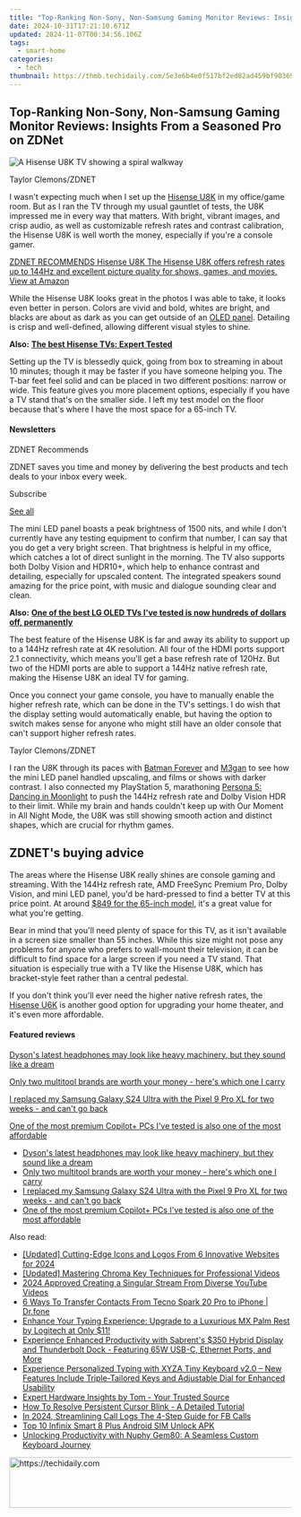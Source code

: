 ```yaml
---
title: "Top-Ranking Non-Sony, Non-Samsung Gaming Monitor Reviews: Insights From a Seasoned Pro on ZDNet"
date: 2024-10-31T17:21:10.671Z
updated: 2024-11-07T00:34:56.106Z
tags:
  - smart-home
categories:
  - tech
thumbnail: https://thmb.techidaily.com/5e3e6b4e0f517bf2ed82ad459bf90369516144d1c062bf870fbc9fd76648c39e.jpg
---
```


## Top-Ranking Non-Sony, Non-Samsung Gaming Monitor Reviews: Insights From a Seasoned Pro on ZDNet

![A Hisense U8K TV showing a spiral walkway](https://www.zdnet.com/a/img/resize/a03d452c713c1f28d14bca8e46b9bfa7a817ed99/2023/10/09/cc686f42-eeb8-47cb-a478-a009201fab4a/img-7128.jpg?auto=webp&width=1280)

Taylor Clemons/ZDNET

I wasn't expecting much when I set up the [Hisense U8K](https://buy.geni.us/Proxy.ashx?TSID=368250&GR%5FURL=https%3A%2F%2Fwww.amazon.com%2FHisense-55-Inch-Mini-LED-Google-55U8K%2Fdp%2FB0C73H8PVT%3Ftag%3Dzd-buy-button-20%26ascsubtag%3D%5F%5FCOM%5FCLICK%5FID%5F%5F%7C469f4d7f-e576-446d-939f-20fbb8bc21a9%7Cdtp&dtb=1) in my office/game room. But as I ran the TV through my usual gauntlet of tests, the U8K impressed me in every way that matters. With bright, vibrant images, and crisp audio, as well as customizable refresh rates and contrast calibration, the Hisense U8K is well worth the money, especially if you're a console gamer.

[ZDNET RECOMMENDS Hisense U8K The Hisense U8K offers refresh rates up to 144Hz and excellent picture quality for shows, games, and movies. View at Amazon](https://buy.geni.us/Proxy.ashx?TSID=368250&GR%5FURL=https%3A%2F%2Fwww.amazon.com%2FHisense-55-Inch-Mini-LED-Google-55U8K%2Fdp%2FB0C73H8PVT%3Ftag%3Dzd-buy-button-20%26ascsubtag%3D%5F%5FCOM%5FCLICK%5FID%5F%5F%7C469f4d7f-e576-446d-939f-20fbb8bc21a9%7Cdtp&dtb=1)

While the Hisense U8K looks great in the photos I was able to take, it looks even better in person. Colors are vivid and bold, whites are bright, and blacks are about as dark as you can get outside of an [OLED panel](https://www.zdnet.com/home-and-office/home-entertainment/best-oled-tv/). Detailing is crisp and well-defined, allowing different visual styles to shine.

**Also:** [**The best Hisense TVs: Expert Tested**](https://www.zdnet.com/home-and-office/home-entertainment/best-hisense-tv/)

Setting up the TV is blessedly quick, going from box to streaming in about 10 minutes; though it may be faster if you have someone helping you. The T-bar feet feel solid and can be placed in two different positions: narrow or wide. This feature gives you more placement options, especially if you have a TV stand that's on the smaller side. I left my test model on the floor because that's where I have the most space for a 65-inch TV.

#### Newsletters

ZDNET Recommends

ZDNET saves you time and money by delivering the best products and tech deals to your inbox every week.

 Subscribe

[See all](https://www.zdnet.com/newsletters/)

The mini LED panel boasts a peak brightness of 1500 nits, and while I don't currently have any testing equipment to confirm that number, I can say that you do get a very bright screen. That brightness is helpful in my office, which catches a lot of direct sunlight in the morning. The TV also supports both Dolby Vision and HDR10+, which help to enhance contrast and detailing, especially for upscaled content. The integrated speakers sound amazing for the price point, with music and dialogue sounding clear and clean. 

**Also:** [**One of the best LG OLED TVs I've tested is now hundreds of dollars off, permanently**](https://www.zdnet.com/home-and-office/home-entertainment/one-of-the-best-lg-oled-tvs-ive-tested-is-now-hundreds-of-dollars-off-permanently/)

The best feature of the Hisense U8K is far and away its ability to support up to a 144Hz refresh rate at 4K resolution. All four of the HDMI ports support 2.1 connectivity, which means you'll get a base refresh rate of 120Hz. But two of the HDMI ports are able to support a 144Hz native refresh rate, making the Hisense U8K an ideal TV for gaming. 

Once you connect your game console, you have to manually enable the higher refresh rate, which can be done in the TV's settings. I do wish that the display setting would automatically enable, but having the option to switch makes sense for anyone who might still have an older console that can't support higher refresh rates.

Taylor Clemons/ZDNET

I ran the U8K through its paces with [Batman Forever](https://buy.geni.us/Proxy.ashx?TSID=368250&GR%5FURL=https%3A%2F%2Fwww.amazon.com%2FBatman-Forever-Val-Kilmer%2Fdp%2FB000GT5YWO%3Ftag%3Dzd-buy-button-20%26ascsubtag%3D%5F%5FCOM%5FCLICK%5FID%5F%5F%7C469f4d7f-e576-446d-939f-20fbb8bc21a9%7Cdtp&dtb=1) and [M3gan](https://buy.geni.us/Proxy.ashx?TSID=368250&GR%5FURL=https%3A%2F%2Fwww.amazon.com%2FM3GAN-Allison-Williams%2Fdp%2FB0B73CL8ZP%3Ftag%3Dzd-buy-button-20%26ascsubtag%3D%5F%5FCOM%5FCLICK%5FID%5F%5F%7C469f4d7f-e576-446d-939f-20fbb8bc21a9%7Cdtp&dtb=1) to see how the mini LED panel handled upscaling, and films or shows with darker contrast. I also connected my PlayStation 5, marathoning [Persona 5: Dancing in Moonlight](https://store.playstation.com/en-us/product/UP2611-CUSA12380%5F00-PERSONA5DUS00000) to push the 144Hz refresh rate and Dolby Vision HDR to their limit. While my brain and hands couldn't keep up with Our Moment in All Night Mode, the U8K was still showing smooth action and distinct shapes, which are crucial for rhythm games.

## ZDNET's buying advice

The areas where the Hisense U8K really shines are console gaming and streaming. With the 144Hz refresh rate, AMD FreeSync Premium Pro, Dolby Vision, and mini LED panel, you'd be hard-pressed to find a better TV at this price point. At around [$849 for the 65-inch model](https://buy.geni.us/Proxy.ashx?TSID=368250&GR%5FURL=https%3A%2F%2Fwww.amazon.com%2FHisense-Class-Mini-LED-Google-55U8K%2Fdp%2FB0C73JDM1X%3Ftag%3Dzd-buy-button-20%26ascsubtag%3D%5F%5FCOM%5FCLICK%5FID%5F%5F%7C469f4d7f-e576-446d-939f-20fbb8bc21a9%7Cdtp&dtb=1), it's a great value for what you're getting.

Bear in mind that you'll need plenty of space for this TV, as it isn't available in a screen size smaller than 55 inches. While this size might not pose any problems for anyone who prefers to wall-mount their television, it can be difficult to find space for a large screen if you need a TV stand. That situation is especially true with a TV like the Hisense U8K, which has bracket-style feet rather than a central pedestal. 

If you don't think you'll ever need the higher native refresh rates, the [Hisense U6K](https://www.zdnet.com/home-and-office/home-entertainment/this-65-inch-hisense-tv-i-tested-is-a-steal-at-250-off-during-labor-day/) is another good option for upgrading your home theater, and it's even more affordable.

#### Featured reviews

[Dyson's latest headphones may look like heavy machinery, but they sound like a dream](https://www.zdnet.com/article/i-tested-dysons-500-flagship-headphones-and-theyre-more-competitive-than-expected/ "Dyson's latest headphones may look like heavy machinery, but they sound like a dream")

[Only two multitool brands are worth your money - here's which one I carry](https://www.zdnet.com/article/only-two-multitool-brands-are-worth-your-money-heres-which-one-i-carry/ "Only two multitool brands are worth your money - here's which one I carry")

[I replaced my Samsung Galaxy S24 Ultra with the Pixel 9 Pro XL for two weeks - and can't go back](https://www.zdnet.com/article/i-replaced-my-samsung-galaxy-s24-ultra-with-the-pixel-9-pro-xl-for-two-weeks-and-cant-go-back/ "I replaced my Samsung Galaxy S24 Ultra with the Pixel 9 Pro XL for two weeks - and can't go back")

[One of the most premium Copilot+ PCs I've tested is also one of the most affordable](https://www.zdnet.com/article/one-of-the-most-premium-copilot-pcs-ive-tested-is-also-one-of-the-most-affordable/ "One of the most premium Copilot+ PCs I've tested is also one of the most affordable")

* [Dyson's latest headphones may look like heavy machinery, but they sound like a dream](https://www.zdnet.com/article/i-tested-dysons-500-flagship-headphones-and-theyre-more-competitive-than-expected/ "Dyson's latest headphones may look like heavy machinery, but they sound like a dream")
* [Only two multitool brands are worth your money - here's which one I carry](https://www.zdnet.com/article/only-two-multitool-brands-are-worth-your-money-heres-which-one-i-carry/ "Only two multitool brands are worth your money - here's which one I carry")
* [I replaced my Samsung Galaxy S24 Ultra with the Pixel 9 Pro XL for two weeks - and can't go back](https://www.zdnet.com/article/i-replaced-my-samsung-galaxy-s24-ultra-with-the-pixel-9-pro-xl-for-two-weeks-and-cant-go-back/ "I replaced my Samsung Galaxy S24 Ultra with the Pixel 9 Pro XL for two weeks - and can't go back")
* [One of the most premium Copilot+ PCs I've tested is also one of the most affordable](https://www.zdnet.com/article/one-of-the-most-premium-copilot-pcs-ive-tested-is-also-one-of-the-most-affordable/ "One of the most premium Copilot+ PCs I've tested is also one of the most affordable")

<ins class="adsbygoogle"
     style="display:block"
     data-ad-format="autorelaxed"
     data-ad-client="ca-pub-7571918770474297"
     data-ad-slot="1223367746"></ins>

<ins class="adsbygoogle"
     style="display:block"
     data-ad-client="ca-pub-7571918770474297"
     data-ad-slot="8358498916"
     data-ad-format="auto"
     data-full-width-responsive="true"></ins>

<span class="atpl-alsoreadstyle">Also read:</span>
<div><ul>
<li><a href="https://facebook-video-share.techidaily.com/updated-cutting-edge-icons-and-logos-from-6-innovative-websites-for-2024/"><u>[Updated] Cutting-Edge Icons and Logos From 6 Innovative Websites for 2024</u></a></li>
<li><a href="https://youtube-web.techidaily.com/ed-mastering-chroma-key-techniques-for-professional-videos/"><u>[Updated] Mastering Chroma Key Techniques for Professional Videos</u></a></li>
<li><a href="https://youtube-videos.techidaily.com/2024-approved-creating-a-singular-stream-from-diverse-youtube-videos/"><u>2024 Approved Creating a Singular Stream From Diverse YouTube Videos</u></a></li>
<li><a href="https://blog-min.techidaily.com/6-ways-to-transfer-contacts-from-tecno-spark-20-pro-to-iphone-drfone-by-drfone-transfer-from-android-transfer-from-android/"><u>6 Ways To Transfer Contacts From Tecno Spark 20 Pro to iPhone | Dr.fone</u></a></li>
<li><a href="https://hardware-reviews.techidaily.com/enhance-your-typing-experience-upgrade-to-a-luxurious-mx-palm-rest-by-logitech-at-only-11/"><u>Enhance Your Typing Experience: Upgrade to a Luxurious MX Palm Rest by Logitech at Only $11!</u></a></li>
<li><a href="https://hardware-reviews.techidaily.com/1723964487700-experience-enhanced-productivity-with-sabrents-350-hybrid-display-and-thunderbolt-dock-featuring-65w-usb-c-ethernet-ports-and-more/"><u>Experience Enhanced Productivity with Sabrent's $350 Hybrid Display and Thunderbolt Dock - Featuring 65W USB-C, Ethernet Ports, and More</u></a></li>
<li><a href="https://hardware-reviews.techidaily.com/experience-personalized-typing-with-xyza-tiny-keyboard-v20-new-features-include-triple-tailored-keys-and-adjustable-dial-for-enhanced-usability/"><u>Experience Personalized Typing with XYZA Tiny Keyboard v2.0 – New Features Include Triple-Tailored Keys and Adjustable Dial for Enhanced Usability</u></a></li>
<li><a href="https://hardware-reviews.techidaily.com/expert-hardware-insights-by-tom-your-trusted-source/"><u>Expert Hardware Insights by Tom - Your Trusted Source</u></a></li>
<li><a href="https://common-error.techidaily.com/1723210744015-how-to-resolve-persistent-cursor-blink-a-detailed-tutorial/"><u>How To Resolve Persistent Cursor Blink - A Detailed Tutorial</u></a></li>
<li><a href="https://facebook-video-files.techidaily.com/in-2024-streamlining-call-logs-the-4-step-guide-for-fb-calls/"><u>In 2024, Streamlining Call Logs The 4-Step Guide for FB Calls</u></a></li>
<li><a href="https://sim-unlock.techidaily.com/top-10-infinix-smart-8-plus-android-sim-unlock-apk-by-drfone-android/"><u>Top 10 Infinix Smart 8 Plus Android SIM Unlock APK</u></a></li>
<li><a href="https://hardware-reviews.techidaily.com/unlocking-productivity-with-nuphy-gem80-a-seamless-custom-keyboard-journey/"><u>Unlocking Productivity with Nuphy Gem80: A Seamless Custom Keyboard Journey</u></a></li>
</ul></div>

<!-- affiliate ads begin -->
<a href="https://aligracehair.sjv.io/c/5597632/1885932/19272" target="_top" id="1885932">
  <img src="//a.impactradius-go.com/display-ad/19272-1885932" border="0" alt="https://techidaily.com" width="728" height="90"/>
</a>
<img height="0" width="0" src="https://aligracehair.sjv.io/i/5597632/1885932/19272" style="position:absolute;visibility:hidden;" border="0" />
<!-- affiliate ads end -->

